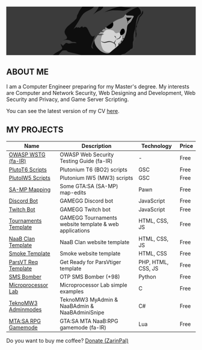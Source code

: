 ![MH11's Header](assets/header.jpg)

## ABOUT ME

I am a Computer Engineer preparing for my Master's degree. My interests are Computer and Network Security, Web Designing and Development, Web Security and Privacy, and Game Server Scripting.

You can see the latest version of my CV [here](assets/cv.pdf).

## MY PROJECTS

| Name                                                                             | Description                                            | Technology         | Price |
| -------------------------------------------------------------------------------- | ------------------------------------------------------ | ------------------ | ----- |
| [OWASP WSTG (fa-IR)](https://github.com/whoismh11/owasp-wstg-fa)                 | OWASP Web Security Testing Guide (fa-IR)               | -                  | Free  |
| [PlutoT6 Scripts](https://github.com/whoismh11/plutot6-scripts)                  | Plutonium T6 (BO2) scripts                             | GSC                | Free  |
| [PlutoIW5 Scripts](https://github.com/whoismh11/plutoiw5-scripts)                | Plutonium IW5 (MW3) scripts                            | GSC                | Free  |
| [SA-MP Mapping](https://github.com/whoismh11/samp-mapping)                       | Some GTA:SA (SA-MP) map-edits                          | Pawn               | Free  |
| [Discord Bot](https://github.com/whoismh11/discord-bot)                          | GAMEGG Discord bot                                     | JavaScript         | Free  |
| [Twitch Bot](https://github.com/whoismh11/twitch-bot)                            | GAMEGG Twitch bot                                      | JavaScript         | Free  |
| [Tournaments Template](https://github.com/whoismh11/tournaments-template)        | GAMEGG Tournaments website template & web applications | HTML, CSS, JS      | Free  |
| [NaaB Clan Template](https://github.com/whoismh11/naabclan-template)             | NaaB Clan website template                             | HTML, CSS, JS      | Free  |
| [Smoke Template](https://github.com/whoismh11/smoke-template)                    | Smoke website template                                 | HTML, CSS          | Free  |
| [ParsVT Req Template](https://github.com/whoismh11/parsvt-requirements-template) | Get Ready for ParsVtiger template                      | PHP, HTML, CSS, JS | Free  |
| [SMS Bomber](https://github.com/whoismh11/sms-bomber)                            | OTP SMS Bomber (+98)                                   | Python             | Free  |
| [Microprocessor Lab](https://github.com/whoismh11/microprocessor-lab)            | Microprocessor Lab simple examples                     | C                  | Free  |
| [TeknoMW3 Adminmodes](https://github.com/whoismh11/teknomw3-adminmodes)          | TeknoMW3 MyAdmin & NaaBAdmin & NaaBAdminiSnipe         | C#                 | Free  |
| [MTA:SA RPG Gamemode](https://github.com/whoismh11/mta-naabrpg-gamemode)         | GTA:SA MTA NaaB:RPG gamemode (fa-IR)                   | Lua                | Free  |

Do you want to buy me coffee? [Donate (ZarinPal)](https://zarinp.al/whoismh11)
